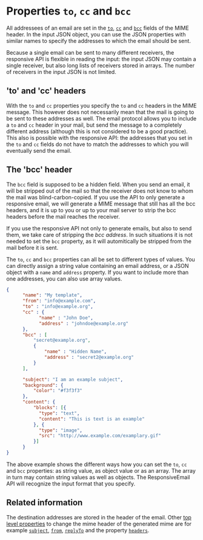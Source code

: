 # Properties `to`, `cc` and `bcc`

All addressees of an email are set in the <a href="/support/json/property-to">`to`</a>,
<a href="/support/json/property-cc">`cc`</a> and <a href="/support/json/property-bcc">`bcc`</a>
fields of the MIME header. In the input JSON object, you can use the JSON properties
with similar names to specify the addresses to which the email should be sent.

Because a single email can be sent to many different receivers, the responsive API
is flexible in reading the input: the input JSON may contain a single receiver, but also
long lists of receivers stored in arrays. The number of receivers in the input JSON
is not limited.

## 'to' and 'cc' headers

With the `to` and `cc` properties you specify the `to` and `cc` headers in the MIME message.
This however does not necessarily mean that the mail is going to be sent to these
addresses as well. The email protocol allows you to include a `to` and `cc`
header in your mail, but send the message to a completely different
address (although this is not considered to be a good practice).
This also is possible with the responsive API: the addresses that you set in the `to`
and `cc` fields do not have to match the addresses to which you will eventually
send the email.

## The 'bcc' header

The `bcc` field is supposed to be a hidden field. When you
send an email, it will be stripped out of the mail so that the receiver
does not know to whom the mail was blind-carbon-copied. If you use the
API to only generate a responsive email, we will generate a MIME message
that still has all the bcc headers, and it is up to you or up to your
mail server to strip the bcc headers before the mail reaches the receiver.

If you use the responsive API not only to generate emails, but also to send them,
we take care of stripping the _bcc address_. In such situations it
is not needed to set the `bcc` property, as it will automitically be
 stripped from the mail before it is sent.

The `to`, `cc` and `bcc` properties can all be set to different types of values.
You can directly assign a string value containing an email address, or
a JSON object with a `name` and `address` property. If you
want to include more than one addresses, you
can also use array values.


````json
{
      "name": "My template",
      "from": "info@example.com",
      "to" : "info@example.org",
      "cc" : {
            "name" : "John Doe",
            "address" : "johndoe@example.org"
      },
      "bcc" : [
          "secret@example.org",
          {
              "name" : "Hidden Name",
              "address" : "secret2@example.org"
          }
      ],

      "subject": "I am an example subject",
      "background": {
          "color": "#f3f3f3"
      },
      "content": {
          "blocks": [{
            "type": "text",
            "content": "This is text is an example"
          }, {
            "type": "image",
            "src": "http://www.example.com/examplary.gif"
          }]
      }
}
````


The above example shows the different ways how you can set the `to`, `cc` and `bcc`
properties: as string value, as object value or as an array. The array in turn may
contain string values as well as objects. The ResponsiveEmail API will
recognize the input format that you specify.

## Related information

The destination addresses are stored in the header of the email. Other <a href="/support/json/top-level-properties">top level
properties</a> to change the mime header of the generated mime are for example
<a href="/support/json/property-subject"><code>subject</code></a>,
<a href="/support/json/property-from"><code>from</code></a>,
<a href="/support/json/property-reply-to"><code>replyTo</code></a> and the property
<a href="/support/json/property-headers"><code>headers</code></a>.

